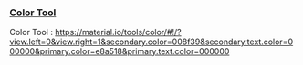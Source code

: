 ### [Color Tool](https://material.io/tools/color/#!/?view.left=0&view.right=1&secondary.color=008f39&secondary.text.color=000000&primary.color=e8a518&primary.text.color=000000)

Color Tool : https://material.io/tools/color/#!/?view.left=0&view.right=1&secondary.color=008f39&secondary.text.color=000000&primary.color=e8a518&primary.text.color=000000
